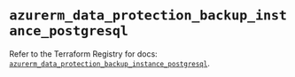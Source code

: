 # `azurerm_data_protection_backup_instance_postgresql`

Refer to the Terraform Registry for docs: [`azurerm_data_protection_backup_instance_postgresql`](https://registry.terraform.io/providers/hashicorp/azurerm/3.104.2/docs/resources/data_protection_backup_instance_postgresql).
